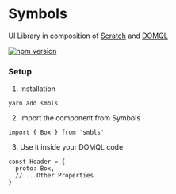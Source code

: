 # Symbols

UI Library in composition of [Scratch](https://github.com/smbo-ls/scratch) and [DOMQL](https://github.com/domql/domql)

[![npm version](https://badge.fury.io/js/smbls.svg)](https://badge.fury.io/js/smbls)

### Setup

1. Installation
```
yarn add smbls
```

2. Import the component from Symbols
```
import { Box } from 'smbls'
```

3. Use it inside your DOMQL code
```
const Header = {
  proto: Box,
  // ...Other Properties
}
```
